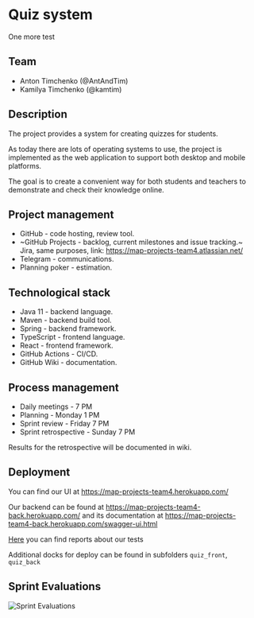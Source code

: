 # Quiz system
One more test
## Team

- Anton Timchenko (@AntAndTim)
- Kamilya Timchenko (@kamtim)

## Description

The project provides a system for creating quizzes for students.

As today there are lots of operating systems to use, the project is implemented as the web application to support both desktop and mobile platforms.

The goal is to create a convenient way for both students and teachers to demonstrate and check their knowledge online.

## Project management

- GitHub - code hosting, review tool.
- ~GitHub Projects - backlog, current milestones and issue tracking.~ Jira, same purposes, link: https://map-projects-team4.atlassian.net/
- Telegram - communications.
- Planning poker - estimation.

## Technological stack

- Java 11 - backend language.
- Maven - backend build tool.
- Spring - backend framework.
- TypeScript - frontend language.
- React - frontend framework.
- GitHub Actions - CI/CD.
- GitHub Wiki - documentation.

## Process management

- Daily meetings - 7 PM
- Planning - Monday 1 PM
- Sprint review - Friday 7 PM
- Sprint retrospective - Sunday 7 PM

Results for the retrospective will be documented in wiki.

## Deployment

You can find our UI at https://map-projects-team4.herokuapp.com/

Our backend can be found at https://map-projects-team4-back.herokuapp.com/ and its documentation at https://map-projects-team4-back.herokuapp.com/swagger-ui.html

[Here](https://antandtim.me/map-projects-team4) you can find reports about our tests

Additional docks for deploy can be found in subfolders `quiz_front`, `quiz_back`

## Sprint Evaluations

![Sprint Evaluations](https://docs.google.com/spreadsheets/d/e/2PACX-1vTXIhfQzTkLutk3Wp2zWwAcCXQe7GZCZGWMZHp4nMPAgInjsxWohwH5hxwd4N9iyATx-H-QBAiTGWlj/pubchart?oid=234185997&format=image)
